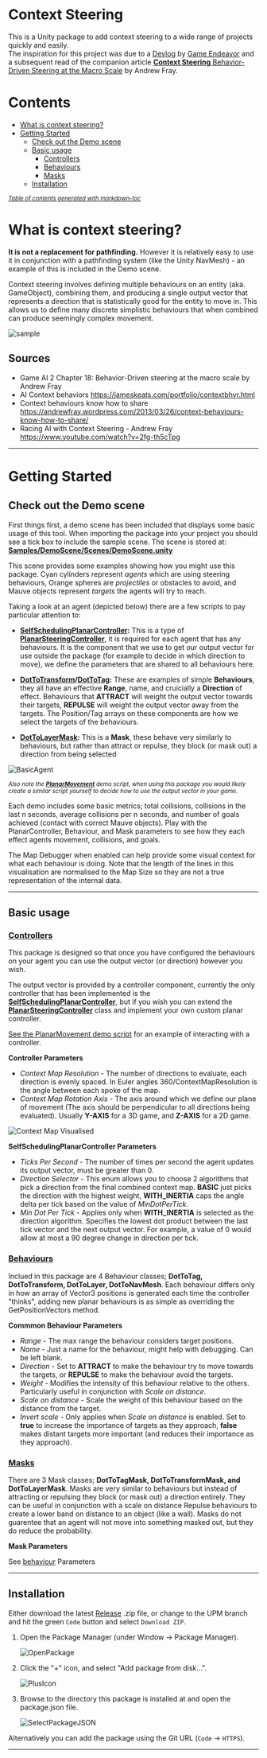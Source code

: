 # Context Steering

This is a Unity package to add context steering to a wide range of projects quickly and easily.  
The inspiration for this project was due to a [Devlog](https://www.youtube.com/watch?v=6BrZryMz-ac) by [Game Endeavor](https://www.youtube.com/channel/UCLweX1UtQjRjj7rs_0XQ2Eg) and a subsequent read of the companion article [**Context Steering** Behavior-Driven Steering at the Macro Scale](http://www.gameaipro.com/GameAIPro2/GameAIPro2_Chapter18_Context_Steering_Behavior-Driven_Steering_at_the_Macro_Scale.pdf) by Andrew Fray.

# Contents
- [What is context steering?](#what-is-context-steering-)
- [Getting Started](#getting-started)
  * [Check out the Demo scene](#check-out-the-demo-scene)
  * [Basic usage](#basic-usage)
    + [Controllers](#controllers)
    + [Behaviours](#behaviours)
    + [Masks](#masks)
  * [Installation](#installation)

<small><i><a href='http://ecotrust-canada.github.io/markdown-toc/'>Table of contents generated with markdown-toc</a></i></small>


# What is context steering?

**It is not a replacement for pathfinding.** However it is relatively easy to use it in conjunction with a pathfinding system (like the Unity NavMesh) - an example of this is included in the Demo scene.

Context steering involves defining multiple behaviours on an entity (aka. GameObject), combining them, and producing a single output vector that represents a direction that is statistically good for the entity to move in. This allows us to define many discrete simplistic behaviours that when combined can produce seemingly complex movement.

![sample](https://user-images.githubusercontent.com/35335061/215528475-d5053d5f-c12c-4126-8f23-ebf41a2e5c90.gif)

## Sources
- Game AI 2 Chapter 18: Behavior-Driven steering at the macro scale
    by Andrew Fray
- AI Context behaviors
    https://jameskeats.com/portfolio/contextbhvr.html
- Context behaviours know how to share
    https://andrewfray.wordpress.com/2013/03/26/context-behaviours-know-how-to-share/
- Racing AI with Context Steering - Andrew Fray
    https://www.youtube.com/watch?v=2fg-th5cTpg

---

# Getting Started

## Check out the Demo scene

First things first, a demo scene has been included that displays some basic usage of this tool. When importing the package into your project you should see a tick box to include the sample scene. The scene is stored at: [**Samples/DemoScene/Scenes/DemoScene.unity**](https://github.com/friedforfun/ContextSteering/blob/master/Samples/DemoScene/Scenes/DemoScene.unity)

This scene provides some examples showing how you might use this package. Cyan cylinders represent *agents* which are using steering behaviours, Orange spheres are *projectiles* or obstacles to avoid, and Mauve objects represent *targets* the agents will try to reach.

Taking a look at an agent (depicted below) there are a few scripts to pay particular attention to: 

- **[SelfSchedulingPlanarController](https://github.com/friedforfun/ContextSteering/blob/master/Runtime/PlanarMovement/Controllers/SelfSchedulingPlanarController.cs):** This is a type of **[PlanarSteeringController](https://github.com/friedforfun/ContextSteering/blob/master/Runtime/PlanarMovement/PlanarSteeringBehaviour.cs)**, it is required for each agent that has any behaviours. It is the component that we use to get our output vector for use outside the package (for example to decide in which direction to move),  we define the parameters that are shared to all behaviours here.

- **[DotToTransform](https://github.com/friedforfun/ContextSteering/blob/master/Runtime/PlanarMovement/Behaviours/DotToTransform.cs)/[DotToTag](https://github.com/friedforfun/ContextSteering/blob/master/Runtime/PlanarMovement/Behaviours/DotToTag.cs):** These are examples of simple **Behaviours**, they all have an effective **Range**, name, and cruicially a **Direction** of effect. Behaviours that **ATTRACT** will weight the output vector towards their targets, **REPULSE** will weight the output vector away from the targets. The Position/Tag arrays on these components are how we select the targets of the behaviours.

- **[DotToLayerMask](https://github.com/friedforfun/ContextSteering/blob/master/Runtime/PlanarMovement/Masks/DotToLayerMask.cs):** This is a **Mask**, these behave very similarly to behaviours, but rather than attract or repulse, they block (or mask out) a direction from being selected

![BasicAgent](Documentation~/images/DemoGuide/BasicAgent.png)

<small>*Also note the **[PlanarMovement](https://github.com/friedforfun/ContextSteering/blob/master/Samples/DemoScene/Scripts/Agent/PlanarMovement.cs)** demo script, when using this package you would likely create a similar script yourself to decide how to use the output vector in your game.*</small>

Each demo includes some basic metrics; total collisions, collisions in the last n seconds, average collisions per n seconds, and number of goals achieved (contact with correct Mauve objects). Play with the PlanarController, Behaviour, and Mask parameters to see how they each effect agents movement, collisions, and goals.

The Map Debugger when enabled can help provide some visual context for what each behaviour is doing. Note that the length of the lines in this visualisation are normalised to the Map Size so they are not a true representation of the internal data.

---

## Basic usage

### [Controllers](https://github.com/friedforfun/ContextSteering/tree/master/Runtime/PlanarMovement/Controllers)

This package is designed so that once you have configured the behaviours on your agent you can use the output vector (or direction) however you wish.   

The output vector is provided by a controller component, currently the only controller that has been implemented is the [**SelfSchedulingPlanarController**](https://github.com/friedforfun/ContextSteering/blob/master/Runtime/PlanarMovement/Controllers/SelfSchedulingPlanarController.cs), but if you wish you can extend the [**PlanarSteeringController**](https://github.com/friedforfun/ContextSteering/blob/master/Runtime/PlanarMovement/PlanarSteeringController.cs) class and implement your own custom planar controller.  

[See the PlanarMovement demo script](https://github.com/friedforfun/ContextSteering/blob/master/Samples/DemoScene/Scripts/Agent/PlanarMovement.cs) for an example of interacting with a controller.  

**Controller Parameters**
- *Context Map Resolution* - The number of directions to evaluate, each direction is evenly spaced. In Euler angles 360/ContextMapResolution is the angle between each spoke of the map.
- *Context Map Rotation Axis* - The axis around which we define our plane of movement (The axis should be perpendicular to all directions being evaluated). Usually **Y-AXIS** for a 3D game, and **Z-AXIS** for a 2D game.

![Context Map Visualised](Documentation~/images/DemoGuide/ContextMapVis.png)

**SelfSchedulingPlanarController Parameters**
- *Ticks Per Second* - The number of times per second the agent updates its output vector, must be greater than 0.
- *Direction Selector* - This enum allows you to choose 2 algorithms that pick a direction from the final combined context map. **BASIC** just picks the direction with the highest weight, **WITH_INERTIA** caps the angle delta per tick based on the value of *MinDotPerTick*.
- *Min Dot Per Tick* - Applies only when **WITH_INERTIA** is selected as the direction algorithm. Specifies the lowest dot product between the last tick vector and the next output vector. For example, a value of 0 would allow at most a 90 degree change in direction per tick.

### [Behaviours](https://github.com/friedforfun/ContextSteering/tree/master/Runtime/PlanarMovement/Behaviours)

Inclued in this package are 4 Behaviour classes; **DotToTag, DotToTransform, DotToLayer, DotToNavMesh**. Each behaviour differs only in how an array of Vector3 positions is generated each time the controller "thinks", adding new planar behaviours is as simple as overriding the GetPositionVectors method.

**Commmon Behaviour Parameters**
- *Range* - The max range the behaviour considers target positions.
- *Name* - Just a name for the behaviour, might help with debugging. Can be left blank.
- *Direction* - Set to **ATTRACT** to make the behaviour try to move towards the targets, or **REPULSE** to make the behaviour avoid the targets. 
- *Weight* - Modifies the intensity of this behaviour relative to the others. Particularly useful in conjunction with *Scale on distance*.
- *Scale on distance* - Scale the weight of this behaviour based on the distance from the target.
- *Invert scale* - Only applies when *Scale on distance* is enabled. Set to **true** to increase the importance of targets as they approach, **false** makes distant targets more important (and reduces their importance as they approach).


### [Masks](https://github.com/friedforfun/ContextSteering/tree/master/Runtime/PlanarMovement/Masks)

There are 3 Mask classes; **DotToTagMask, DotToTransformMask, and DotToLayerMask**. Masks are very similar to behaviours but instead of attracting or repulsing they block (or mask out) a direction entirely. They can be useful in conjunction with a scale on distance Repulse behaviours to create a lower band on distance to an object (like a wall). Masks do not guarentee that an agent will not move into something masked out, but they do reduce the probability.

**Mask Parameters**

See [behaviour](#behaviours) Parameters

---

## Installation
Either download the latest [Release](https://github.com/friedforfun/ContextSteering/releases) .zip file, or change to the UPM branch and hit the green `Code` button and select `Download ZIP`.  
1. Open the Package Manager (under Window -> Package Manager).  

    ![OpenPackage](Documentation~/images/Installation/openpackagemanager.png)  

2. Click the "+" icon, and select "Add package from disk...".  

    ![PlusIcon](Documentation~/images/Installation/addpackagefromdisk.png)  

3. Browse to the directory this package is installed at and open the package.json file.  

    ![SelectPackageJSON](Documentation~/images/Installation/SelectPackageJson.png)
    
Alternatively you can add the package using the Git URL (`Code` -> `HTTPS`).

---
